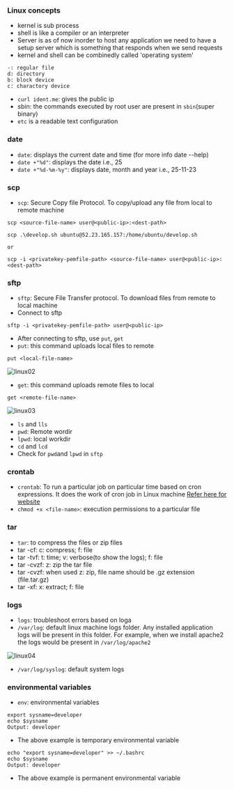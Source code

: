 ### Linux concepts

* kernel is sub process
* shell is like a compiler or an interpreter
* Server is as of now inorder to host any application we need to have a setup server which is something that responds when we send requests
* kernel and shell can be combinedly called 'operating system'
```
-: regular file
d: directory
b: block device
c: charactory device
```
* `curl ident.me`: gives the public ip
* sbin: the commands executed by root user are present in `sbin`(super binary)
* `etc` is a readable text configuration

### date
* `date`: displays the current date and time (for more info date --help)
* `date +"%d"`: displays the date i.e., 25
* `date +"%d-%m-%y"`: displays date, month and year i.e., 25-11-23

### scp
* `scp`: Secure Copy file Protocol. To copy/upload any file from local to remote machine
```
scp <source-file-name> user@<public-ip>:<dest-path>

scp .\develop.sh ubuntu@52.23.165.157:/home/ubuntu/develop.sh

or

scp -i <privatekey-pemfile-path> <source-file-name> user@<public-ip>:<dest-path>
```

### sftp
* `sftp`: Secure File Transfer protocol. To download files from remote to local machine
* Connect to sftp
```
sftp -i <privatekey-pemfile-path> user@<public-ip>
```
* After connecting to sftp, use `put`, `get`
*  `put`: this command uploads local files to remote
```
put <local-file-name>
```
![linux02](https://github.com/Nikhita-A/Learning-Journey/assets/148535211/62654101-b444-492a-be49-7a2e820ade5d)

* `get`:  this command uploads remote files to local
```
get <remote-file-name>
```
![linux03](https://github.com/Nikhita-A/Learning-Journey/assets/148535211/0565ecf2-7b22-4c24-96d2-9ca2dd32a744)


* `ls` and `lls`
* `pwd`: Remote wordir
* `lpwd`: local workdir
* `cd` and `lcd`
* Check for `pwd`and `lpwd` in `sftp`

### crontab
* `crontab`: To run a particular job on particular time based on cron expressions. It does the work of cron job in Linux machine [Refer here for website](https://crontab.guru/)
* `chmod +x <file-name>`: execution permissions to a particular file

### tar
* `tar`: to compress the files or zip files
* tar -cf: c: compress; f: file
* tar -tvf: t: time; v: verbose(to show the logs); f: file
* tar -cvzf: z: zip the tar file
* tar -cvzf: when used z: zip, file name should be .gz extension (file.tar.gz)
* tar -xf: x: extract; f: file

### logs
* `logs`: troubleshoot errors based on loga
* `/var/log`:  default linux machine logs folder. Any installed application logs will be present in this folder. For example, when we install apache2 the logs would be present in `/var/log/apache2 `
  
![linux04](https://github.com/Nikhita-A/Learning-Journey/assets/148535211/3ff312ce-a5c4-42d8-aeee-8f2716f6a650)

* `/var/log/syslog`: default system logs

### environmental variables
* `env`:  environmental variables
```
export sysname=developer
echo $sysname
Output: developer
```
* The above example is temporary environmental variable
```
echo "export sysname=developer" >> ~/.bashrc
echo $sysname
Output: developer
```
*  The above example is permanent environmental variable
